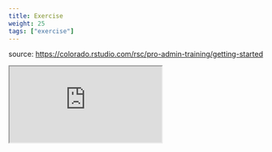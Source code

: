 ```yaml
---
title: Exercise
weight: 25
tags: ["exercise"]
---
```


source: https://colorado.rstudio.com/rsc/pro-admin-training/getting-started

<div class="resp-container-learnr" class="cssload-loader">
  <div class="cssload-loader">
    <div class="cssload-inner cssload-one"></div>
    <div class="cssload-inner cssload-two"></div>
    <div class="cssload-inner cssload-three"></div>
  </div>
  <iframe 
    src="https://colorado.rstudio.com/rsc/pro-admin-training/getting-started" 
    class="resp-iframe-learnr" 
    gesture="media"  allowfullscreen>
  </iframe>
</div>



